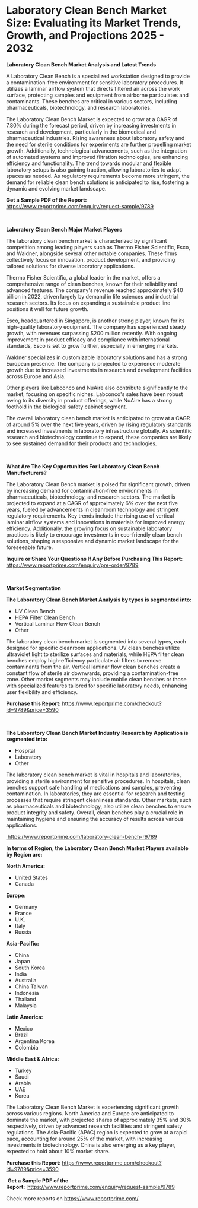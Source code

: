 <p><h1>Laboratory Clean Bench Market Size: Evaluating its Market Trends, Growth, and Projections 2025 - 2032</h1></p><p><strong>Laboratory Clean Bench Market Analysis and Latest Trends</strong></p>
<p><p>A Laboratory Clean Bench is a specialized workstation designed to provide a contamination-free environment for sensitive laboratory procedures. It utilizes a laminar airflow system that directs filtered air across the work surface, protecting samples and equipment from airborne particulates and contaminants. These benches are critical in various sectors, including pharmaceuticals, biotechnology, and research laboratories.</p><p>The Laboratory Clean Bench Market is expected to grow at a CAGR of 7.80% during the forecast period, driven by increasing investments in research and development, particularly in the biomedical and pharmaceutical industries. Rising awareness about laboratory safety and the need for sterile conditions for experiments are further propelling market growth. Additionally, technological advancements, such as the integration of automated systems and improved filtration technologies, are enhancing efficiency and functionality. The trend towards modular and flexible laboratory setups is also gaining traction, allowing laboratories to adapt spaces as needed. As regulatory requirements become more stringent, the demand for reliable clean bench solutions is anticipated to rise, fostering a dynamic and evolving market landscape.</p></p>
<p><strong>Get a Sample PDF of the Report:&nbsp;</strong> <a href="https://www.reportprime.com/enquiry/request-sample/9789?utm_campaign=2395&utm_medium=2&utm_source=Github&utm_content=ia&utm_term=20032025&utm_id=laboratory-clean-bench">https://www.reportprime.com/enquiry/request-sample/9789</a></p>
<p>&nbsp;</p>
<p><strong>Laboratory Clean Bench Major Market Players</strong></p>
<p><p>The laboratory clean bench market is characterized by significant competition among leading players such as Thermo Fisher Scientific, Esco, and Waldner, alongside several other notable companies. These firms collectively focus on innovation, product development, and providing tailored solutions for diverse laboratory applications.</p><p>Thermo Fisher Scientific, a global leader in the market, offers a comprehensive range of clean benches, known for their reliability and advanced features. The company's revenue reached approximately $40 billion in 2022, driven largely by demand in life sciences and industrial research sectors. Its focus on expanding a sustainable product line positions it well for future growth.</p><p>Esco, headquartered in Singapore, is another strong player, known for its high-quality laboratory equipment. The company has experienced steady growth, with revenues surpassing $200 million recently. With ongoing improvement in product efficacy and compliance with international standards, Esco is set to grow further, especially in emerging markets.</p><p>Waldner specializes in customizable laboratory solutions and has a strong European presence. The company is projected to experience moderate growth due to increased investments in research and development facilities across Europe and Asia.</p><p>Other players like Labconco and NuAire also contribute significantly to the market, focusing on specific niches. Labconco's sales have been robust owing to its diversity in product offerings, while NuAire has a strong foothold in the biological safety cabinet segment.</p><p>The overall laboratory clean bench market is anticipated to grow at a CAGR of around 5% over the next five years, driven by rising regulatory standards and increased investments in laboratory infrastructure globally. As scientific research and biotechnology continue to expand, these companies are likely to see sustained demand for their products and technologies.</p></p>
<p>&nbsp;</p>
<p><strong>What Are The Key Opportunities For Laboratory Clean Bench Manufacturers?</strong></p>
<p><p>The Laboratory Clean Bench market is poised for significant growth, driven by increasing demand for contamination-free environments in pharmaceuticals, biotechnology, and research sectors. The market is projected to expand at a CAGR of approximately 6% over the next five years, fueled by advancements in cleanroom technology and stringent regulatory requirements. Key trends include the rising use of vertical laminar airflow systems and innovations in materials for improved energy efficiency. Additionally, the growing focus on sustainable laboratory practices is likely to encourage investments in eco-friendly clean bench solutions, shaping a responsive and dynamic market landscape for the foreseeable future.</p></p>
<p><strong>Inquire or Share Your Questions If Any Before Purchasing This Report:</strong> <a href="https://www.reportprime.com/enquiry/pre-order/9789?utm_campaign=2395&utm_medium=2&utm_source=Github&utm_content=ia&utm_term=20032025&utm_id=laboratory-clean-bench">https://www.reportprime.com/enquiry/pre-order/9789</a></p>
<p>&nbsp;</p>
<p><strong>Market Segmentation</strong></p>
<p><strong>The Laboratory Clean Bench Market Analysis by types is segmented into:</strong></p>
<p><ul><li>UV Clean Bench</li><li>HEPA Filter Clean Bench</li><li>Vertical Laminar Flow Clean Bench</li><li>Other</li></ul></p>
<p><p>The laboratory clean bench market is segmented into several types, each designed for specific cleanroom applications. UV clean benches utilize ultraviolet light to sterilize surfaces and materials, while HEPA filter clean benches employ high-efficiency particulate air filters to remove contaminants from the air. Vertical laminar flow clean benches create a constant flow of sterile air downwards, providing a contamination-free zone. Other market segments may include mobile clean benches or those with specialized features tailored for specific laboratory needs, enhancing user flexibility and efficiency.</p></p>
<p><strong>Purchase this Report:&nbsp;</strong><a href="https://www.reportprime.com/checkout?id=9789&price=3590&utm_campaign=2395&utm_medium=2&utm_source=Github&utm_content=ia&utm_term=20032025&utm_id=laboratory-clean-bench">https://www.reportprime.com/checkout?id=9789&price=3590</a></p>
<p>&nbsp;</p>
<p><strong>The Laboratory Clean Bench Market Industry Research by Application is segmented into:</strong></p>
<p><ul><li>Hospital</li><li>Laboratory</li><li>Other</li></ul></p>
<p><p>The laboratory clean bench market is vital in hospitals and laboratories, providing a sterile environment for sensitive procedures. In hospitals, clean benches support safe handling of medications and samples, preventing contamination. In laboratories, they are essential for research and testing processes that require stringent cleanliness standards. Other markets, such as pharmaceuticals and biotechnology, also utilize clean benches to ensure product integrity and safety. Overall, clean benches play a crucial role in maintaining hygiene and ensuring the accuracy of results across various applications.</p></p>
<p><a href="https://www.reportprime.com/laboratory-clean-bench-r9789?utm_campaign=2395&utm_medium=2&utm_source=Github&utm_content=ia&utm_term=20032025&utm_id=laboratory-clean-bench">&nbsp;https://www.reportprime.com/laboratory-clean-bench-r9789</a></p>
<p><strong>In terms of Region, the Laboratory Clean Bench Market Players available by Region are:</strong></p>
<p>
    <p> <strong> North America: </strong>
        <ul>
            <li>United States</li>
            <li>Canada</li>
        </ul>
        </p> 
    <p> <strong> Europe: </strong>
        <ul>
            <li>Germany</li>
            <li>France</li>
            <li>U.K.</li>
            <li>Italy</li>
            <li>Russia</li>
        </ul>
        </p> 
    <p> <strong> Asia-Pacific: </strong>
        <ul>
            <li>China</li>
            <li>Japan</li>
            <li>South Korea</li>
            <li>India</li>
            <li>Australia</li>
            <li>China Taiwan</li>
            <li>Indonesia</li>
            <li>Thailand</li>
            <li>Malaysia</li>
        </ul>
        </p> 
    <p> <strong> Latin America: </strong>
        <ul>
            <li>Mexico</li>
            <li>Brazil</li>
            <li>Argentina Korea</li>
            <li>Colombia</li>
        </ul>
        </p> 
    <p> <strong> Middle East & Africa: </strong>
        <ul>
            <li>Turkey</li>
            <li>Saudi</li>
            <li>Arabia</li>
            <li>UAE</li>
            <li>Korea</li>
        </ul>
    </p>
    </p>
<p><p>The Laboratory Clean Bench Market is experiencing significant growth across various regions. North America and Europe are anticipated to dominate the market, with projected shares of approximately 35% and 30% respectively, driven by advanced research facilities and stringent safety regulations. The Asia-Pacific (APAC) region is expected to grow at a rapid pace, accounting for around 25% of the market, with increasing investments in biotechnology. China is also emerging as a key player, expected to hold about 10% market share.</p></p>
<p><strong>Purchase this Report: </strong><a href="https://www.reportprime.com/checkout?id=9789&price=3590&utm_campaign=2395&utm_medium=2&utm_source=Github&utm_content=ia&utm_term=20032025&utm_id=laboratory-clean-bench">https://www.reportprime.com/checkout?id=9789&price=3590</a></p>
<p>&nbsp;<strong>Get a Sample PDF of the Report:&nbsp;&nbsp;</strong><a href="https://www.reportprime.com/enquiry/request-sample/9789?utm_campaign=2395&utm_medium=2&utm_source=Github&utm_content=ia&utm_term=20032025&utm_id=laboratory-clean-bench">https://www.reportprime.com/enquiry/request-sample/9789</a></p>
<p><strong></strong></p>
<p>Check more reports on <a href="https://www.reportprime.com/?utm_campaign=2395&utm_medium=2&utm_source=Github&utm_content=ia&utm_term=20032025&utm_id=laboratory-clean-bench">https://www.reportprime.com/</a></p>